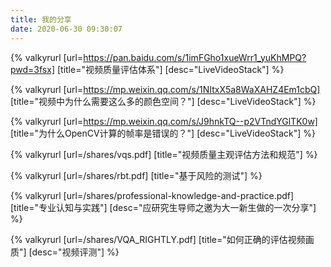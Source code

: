 ```yaml
---
title: 我的分享
date: 2020-06-30 09:30:07
---
```


{% valkyrurl
[url=https://pan.baidu.com/s/1imFGho1xueWrr1_yuKhMPQ?pwd=3fsx]
[title="视频质量评估体系"]
[desc="LiveVideoStack"]
%}

{% valkyrurl
[url=https://mp.weixin.qq.com/s/1NItxX5a8WaXAHZ4Em1cbQ]
[title="视频中为什么需要这么多的颜色空间？"]
[desc="LiveVideoStack"]
%}

{% valkyrurl
[url=https://mp.weixin.qq.com/s/J9hnkTQ--p2VTndYGlTK0w]
[title="为什么OpenCV计算的帧率是错误的？"]
[desc="LiveVideoStack"]
%}

{% valkyrurl
[url=/shares/vqs.pdf]
[title="视频质量主观评估方法和规范"]
%}

{% valkyrurl
[url=/shares/rbt.pdf]
[title="基于风险的测试"]
%}

{% valkyrurl
[url=/shares/professional-knowledge-and-practice.pdf]
[title="专业认知与实践"]
[desc="应研究生导师之邀为大一新生做的一次分享"]
%}

{% valkyrurl
[url=/shares/VQA_RIGHTLY.pdf]
[title="如何正确的评估视频画质"]
[desc="视频评测"]
%}

